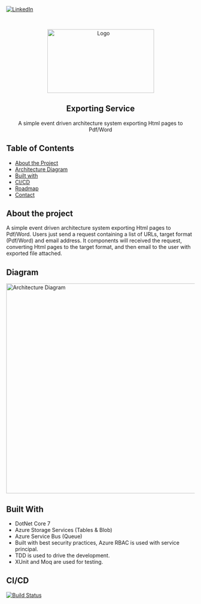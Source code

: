 [![LinkedIn][linkedin-shield]][linkedin-url]

<!-- PROJECT LOGO -->
<br />
<p align="center">
  <a href="#">
    <img src="https://i.ibb.co/gb2tf3s/Tdp-logo-main.png" alt="Logo" width="285" height="170">
  </a>

  <h2 align="center">Exporting Service</h2>

  <p align="center">
    A simple event driven architecture system exporting Html pages to Pdf/Word   
  </p>
</p>

## Table of Contents

* [About the Project](#about-the-project)
* [Architecture Diagram](#Diagram)
* [Built with](#built-with)
* [CI/CD](#CI/CD)
* [Roadmap](#roadmap)
* [Contact](#contact)

## About the project
A simple event driven architecture system exporting Html pages to Pdf/Word. Users just send a request containing a list of URLs, target format (Pdf/Word) and email address. It components will received the request, converting Html pages to the target format, and then email to the user with exported file attached.   

## Diagram
<img src="https://i.imgur.com/PbBPHAe.png" alt="Architecture Diagram" width="800" height="560">

## Built With
* DotNet Core 7
* Azure Storage Services (Tables & Blob)
* Azure Service Bus (Queue)
* Built with best security practices, Azure RBAC is used with service principal.
* TDD is used to drive the development.
* XUnit and Moq are used for testing.

## CI/CD
[![Build Status](https://dev.azure.com/bobpham-tdp-saga/TdpAGISApp/_apis/build/status%2FExporting_Service?branchName=main)](https://dev.azure.com/bobpham-tdp-saga/TdpAGISApp/_build/latest?definitionId=48&branchName=main)


[linkedin-shield]: https://img.shields.io/badge/-LinkedIn-black.svg?style=flat-square&logo=linkedin&colorB=555
[linkedin-url]: https://www.linkedin.com/in/bob-pham-93937973/
[tdp-logo]: tdp-logo.png
